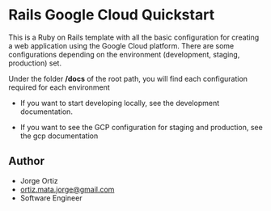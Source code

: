 # Rails Google Cloud Quickstart

This is a Ruby on Rails template with all the basic configuration for creating a web application using the Google Cloud platform.
There are some configurations depending on the environment (development, staging, production) set.

Under the folder **/docs** of the root path, you will find each configuration required for each environment

- If you want to start developing locally, see the development documentation.

- If you want to see the GCP configuration for staging and production, see the gcp documentation

## Author

- Jorge Ortiz
- ortiz.mata.jorge@gmail.com
- Software Engineer
